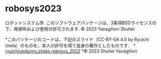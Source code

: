 # robosys2023
ロボットシステム学.
このソフトウェアパッケージは、3条項BSDライセンスの下、再頒布および使用が許可されます.
© 2023 Yanagihori Shuhei

*このパッケージのコードは，下記のスライド（CC-BY-SA 4.0 by Ryuichi Ueda）のものを，本人の許可を得て自身の著作としたものです．
      * [ryuichiueda/my_slides robosys_2022](https://github.com/ryuichiueda/my_slides/tree/master/robosys_2022)
*© 2023 Shuhei Yanagihori

